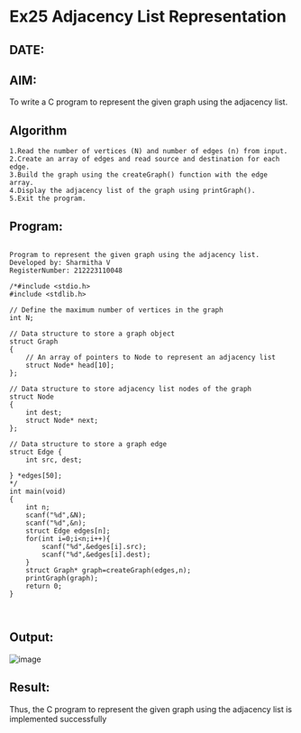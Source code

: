 # Ex25 Adjacency List Representation
## DATE:
## AIM:
To write a C program to represent the given graph using the adjacency list.

## Algorithm
```
1.Read the number of vertices (N) and number of edges (n) from input.
2.Create an array of edges and read source and destination for each edge.
3.Build the graph using the createGraph() function with the edge array.
4.Display the adjacency list of the graph using printGraph().
5.Exit the program.  
```
## Program:
```

Program to represent the given graph using the adjacency list.
Developed by: Sharmitha V
RegisterNumber: 212223110048

/*#include <stdio.h>
#include <stdlib.h>
 
// Define the maximum number of vertices in the graph
int N; 
 
// Data structure to store a graph object
struct Graph
{
    // An array of pointers to Node to represent an adjacency list
    struct Node* head[10];
};
 
// Data structure to store adjacency list nodes of the graph
struct Node
{
    int dest;
    struct Node* next;
};
 
// Data structure to store a graph edge
struct Edge {
    int src, dest;
   
} *edges[50];
*/
int main(void)
{   
    int n;
    scanf("%d",&N);
    scanf("%d",&n);
    struct Edge edges[n];
    for(int i=0;i<n;i++){
        scanf("%d",&edges[i].src);
        scanf("%d",&edges[i].dest);
    }
    struct Graph* graph=createGraph(edges,n);
    printGraph(graph);
    return 0;
}



```

## Output:

![image](https://github.com/user-attachments/assets/b13f3249-b32b-48e2-9cd4-a26e70f5bcd5)


## Result:
Thus, the C program to represent the given graph using the adjacency list is implemented successfully
